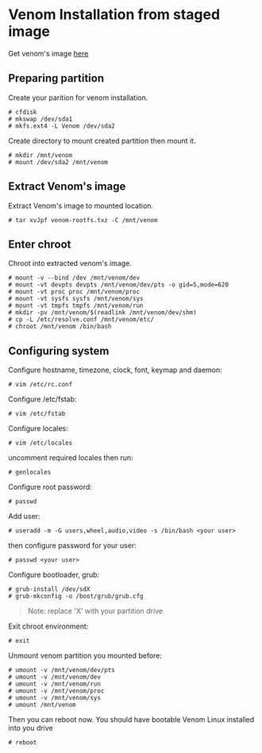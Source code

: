 # Venom Installation from staged image

Get venom's image [here](https://sourceforge.net/projects/venomlinux/)

## Preparing partition

Create your parition for venom installation.

```
# cfdisk
# mkswap /dev/sda1
# mkfs.ext4 -L Venom /dev/sda2
```
Create directory to mount created partition then mount it.

```
# mkdir /mnt/venom
# mount /dev/sda2 /mnt/venom
```

## Extract Venom's image

Extract Venom's image to mounted location.

```
# tar xvJpf venom-rootfs.txz -C /mnt/venom
```

## Enter chroot

Chroot into extracted venom's image.

```
# mount -v --bind /dev /mnt/venom/dev
# mount -vt devpts devpts /mnt/venom/dev/pts -o gid=5,mode=620
# mount -vt proc proc /mnt/venom/proc
# mount -vt sysfs sysfs /mnt/venom/sys
# mount -vt tmpfs tmpfs /mnt/venom/run
# mkdir -pv /mnt/venom/$(readlink /mnt/venom/dev/shm)
# cp -L /etc/resolve.conf /mnt/venom/etc/
# chroot /mnt/venom /bin/bash
```

## Configuring system

Configure hostname, timezone, clock, font, keymap and daemon:

```
# vim /etc/rc.conf
```

Configure /etc/fstab:

```
# vim /etc/fstab
```

Configure locales:

```
# vim /etc/locales
```
uncomment required locales then run:
```
# genlocales
```

Configure root password:
```
# passwd
```

Add user:
```
# useradd -m -G users,wheel,audio,video -s /bin/bash <your user>
```
then configure password for your user:
```
# passwd <your user>
```

Configure bootloader, grub:
```
# grub-install /dev/sdX
# grub-mkconfig -o /boot/grub/grub.cfg
```
> Note: replace 'X' with your partition drive

Exit chroot environment:
```
# exit
```

Unmount venom partition you mounted before:
```
# umount -v /mnt/venom/dev/pts
# umount -v /mnt/venom/dev
# umount -v /mnt/venom/run
# umount -v /mnt/venom/proc
# umount -v /mnt/venom/sys
# umount /mnt/venom
```

Then you can reboot now. You should have bootable Venom Linux installed into you drive
```
# reboot
```
